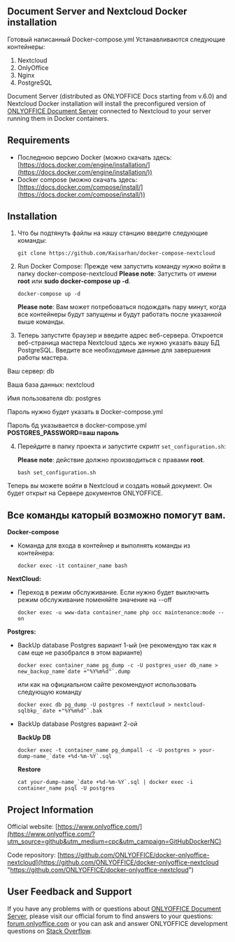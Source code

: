 ## Document Server and Nextcloud Docker installation

Готовый написанный Docker-compose.yml 
Устанавливаются следующие контейнеры: 
1) Nextcloud 
2) OnlyOffice
3) Nginx
4) PostgreSQL

Document Server (distributed as ONLYOFFICE Docs starting from v.6.0) and Nextcloud Docker installation will install the preconfigured version of [ONLYOFFICE Document Server][2] connected to Nextcloud to your server running them in Docker containers.


## Requirements

* Последнюю версию Docker (можно скачать здесь: [https://docs.docker.com/engine/installation/](https://docs.docker.com/engine/installation/))
* Docker compose (можно скачать здесь: [https://docs.docker.com/compose/install/](https://docs.docker.com/compose/install/))


## Installation

1. Что бы подтянуть файлы на нашу станцию введите следующие команды:

    ```
    git clone https://github.com/Kaisarhan/docker-compose-nextcloud
    ```

2. Run Docker Compose:
    Прежде чем запустить команду нужно войти в папку docker-compose-nextcloud
    **Please note**: Затустить от имени **root** или **sudo docker-compose up -d**.

    ```
    docker-compose up -d
    ```

    **Please note**: Вам может потребоваться подождать пару минут, когда все контейнеры будут запущены и будут работать после указанной выше команды.

3. Теперь запустите браузер и введите адрес веб-сервера. Откроется веб-страница мастера Nextcloud здесь же нужно указать вашу БД PostgreSQL. Введите все необходимые данные для завершения работы мастера.

Ваш сервер: db

Ваша база данных: nextcloud

Имя пользователя db: postgres

Пароль нужно будет указать в Docker-compose.yml



Пароль бд указывается в docker-compose.yml **POSTGRES_PASSWORD=ваш пароль**


4. Перейдите в папку проекта и запустите скрипт `set_configuration.sh`:

    **Please note**: действие должно производиться с правами **root**.

    ```
    bash set_configuration.sh
    ```

Теперь вы можете войти в Nextcloud и создать новый документ. Он будет открыт на Сервере документов ONLYOFFICE.


## Все команды каторый возможно помогут вам.

**Docker-compose**

* Команда для входа в контейнер и выполнять команды из контейнера:
    ```
   docker exec -it container_name bash
    ```
    
**NextCloud:**

* Переход в режим обслуживание. Если нужно будет выключить режим обслуживание поменяйте значение на --off

    ```
    docker exec -u www-data container_name php occ maintenance:mode --on
    ```
    
**Postgres:**

* BackUp database Postgres вариант 1-ый (не рекомендую так как я сам еще не разобрался в этом варианте)
    
    ```
    docker exec container_name pg_dump -c -U postgres_user db_name > new_backup_name`date +"%Y%m%d"`.dump
    ```
    или как на официальном сайте рекомендуют использовать следующую команду
    ```
    docker exec db pg_dump -U postgres -f nextcloud > nextcloud-sqlbkp_`date +"%Y%m%d"`.bak
    ```
* BackUp database Postgres вариант 2-ой

    **BackUp DB**
    ```
    docker exec -t container_name pg_dumpall -c -U postgres > your-dump-name_`date +%d-%m-%Y`.sql
    ```
    **Restore**
    ```
    cat your-dump-name_`date +%d-%m-%Y`.sql | docker exec -i container_name psql -U postgres
    ```
    

## Project Information

Official website: [https://www.onlyoffice.com/](https://www.onlyoffice.com/?utm_source=github&utm_medium=cpc&utm_campaign=GitHubDockerNC)

Code repository: [https://github.com/ONLYOFFICE/docker-onlyoffice-nextcloud](https://github.com/ONLYOFFICE/docker-onlyoffice-nextcloud "https://github.com/ONLYOFFICE/docker-onlyoffice-nextcloud")


## User Feedback and Support

If you have any problems with or questions about [ONLYOFFICE Document Server][2], please visit our official forum to find answers to your questions: [forum.onlyoffice.com][1] or you can ask and answer ONLYOFFICE development questions on [Stack Overflow][3].

[1]: https://forum.onlyoffice.com
[2]: https://github.com/ONLYOFFICE/DocumentServer
[3]: http://stackoverflow.com/questions/tagged/onlyoffice
